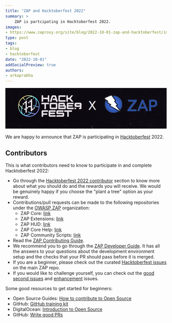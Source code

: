```yaml
---
title: "ZAP and Hacktoberfest 2022"
summary: >
    ZAP is partcipating in Hacktoberfest 2022.
images:
- https://www.zaproxy.org/site/blog/2022-10-01-zap-and-hacktoberfest/images/Hfest_Badge.png
type: post
tags:
- blog
- hacktoberfest
date: "2022-10-01"
addSocialPreview: true
authors:
- arkaprabha
---
```

![Hacktoberfest X ZAP](images/zap_Hacktoberfest.png)

We are happy to announce that ZAP is participating in [Hacktoberfest](https://hacktoberfest.com/) 2022.

## Contributors
This is what contributors need to know to participate in and complete Hacktoberfest 2022:
- Go through the [Hacktoberfest 2022 contributor](https://hacktoberfest.com/participation/#contributors) section to know more about what you should do and the rewards you will receive. We would be genuinely happy if you choose the "plant a tree" option as your reward.
- Contributions/pull requests can be made to the following repositories under the [OWASP ZAP](https://github.com/zaproxy) organization:
    - ZAP Core: [link](https://github.com/zaproxy/zaproxy)
    - ZAP Extensions: [link](https://github.com/zaproxy/zap-extensions)
    - ZAP HUD: [link](https://github.com/zaproxy/zap-hud)
    - ZAP Core Help: [link](https://github.com/zaproxy/zap-core-help)
    - ZAP Community Scripts: [link](https://github.com/zaproxy/community-scripts)
- Read the [ZAP Contributing Guide](/docs/contribute/).
- We recommend you to go through the [ZAP Developer Guide](/docs/developer/). It has all the answers to your questions about the development environment setup and the checks that your PR should pass before it is merged. 
- If you are a beginner, please check out the curated [Hacktoberfest issues](https://github.com/zaproxy/zaproxy/issues?q=is%3Aopen+is%3Aissue+label%3AHacktoberFest) on the main ZAP repo.
- If you would like to challenge yourself, you can check out the [good second issues](https://github.com/zaproxy/zaproxy/issues?q=is%3Aopen+is%3Aissue+label%3A%22good+second+issue%22) and [enhancement](https://github.com/zaproxy/zaproxy/issues?q=is%3Aopen+is%3Aissue+label%3Aenhancement) issues.

Some good resources to get started for beginners:
 - Open Source Guides: [How to contribute to Open Source](https://opensource.guide/how-to-contribute/)
 - GitHub: [GitHub training kit](https://training.github.com/)
 - DigitalOcean: [Introduction to Open Source](https://www.digitalocean.com/community/tutorial_series/an-introduction-to-open-source)
 - GitHub: [Write good PRs](https://github.blog/2015-01-21-how-to-write-the-perfect-pull-request/)
